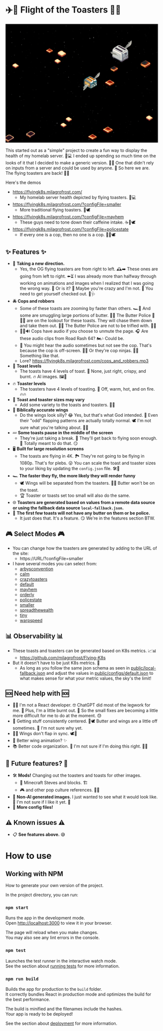 # ✈️🥖 **Flight of the Toasters** 🥳🎉

![The "smaller" version](image.png)

This started out as a "simple" project to create a fun way to display the health of my homelab server. 🏡💻 I ended up spending so much time on the looks of it that I decided to make a generic version. 🎨✨ One that didn't rely on inputs from a server and could be used by anyone. 🙌 So here we are. The flying toasters are back! 🚀🍞

Here's the demos 
- https://flyingk8s.milagrofrost.com/
  - My homelab server health depicted by flying toasters. 🏡💻
- https://flyingk8s.milagrofrost.com/?configFile=smaller
  - More traditional flying toasters. 🍞🕊️
- https://flyingk8s.milagrofrost.com/?configFile=mayhem
  - These guys need to tone down their caffeine intake. ☕🍞🕊️
- https://flyingk8s.milagrofrost.com/?configFile=policestate
  - If every one is a cop, then no one is a cop. 🚓🍞🕊️


## ✨ **Features** ✨

- 🧭 **Taking a new direction.**
  - Yes, the OG flying toasters are from right to left. 🕰️➡️ These ones are going from left to right. ⬅️⏳ I was already more than halfway through working on animations and images when I realized that I was going the wrong way. 🔄 Or is it? 🤔 Maybe you're crazy and I'm not. 🤪 You need to get yourself checked out. 🏥🩺
- 🚔 **Cops and robbers**
  - Some of these toasts are zooming by faster than others. 🏎️💨 And some are smuggling large portions of butter. 🧈😱 The Butter Police 🚨🧑‍✈️ are on the lookout for these toasts. They will chase them down and take them out. 🚓💥 The Butter Police are not to be trifled with. 😤👊
  - 👮‍♂️🔊 Cops have audio if you choose to unmute the page. 🎧 Are these audio clips from Road Rash 64? 🏍️🎶 Could be.
  - 🔎 You might hear the audio sometimes but not see the cop. That's because the cop is off-screen. 📡🚫 Or they're cop ninjas. 🥷🚓 Something like that.
  - Lore? https://flyingk8s.milagrofrost.com/cops_and_robbers.mp3
- 🍞 **Toast levels**
  - The toasts have 4 levels of toast. 🔢 None, just right, crispy, and burnt. 🔥 AI images. 🖼️🤖
- 🔥 **Toaster levels**
  - The toasters have 4 levels of toasting. 🔢 Off, warm, hot, and on fire. 🔥🔥
- 📏 **Toast and toaster sizes may vary**
  - Add some variety to the toasts and toasters. 📐🎨 
- 👼 **Biblically accurate wings**
  - Do the wings look silly? 😂 Yes, but that's what God intended. 🙏 Even their "odd" flapping patterns are actually totally normal. 🕊️ I'm not sure what you're talking about. 🤷‍♂️
- 💤 **Some toasts pause in the middle of the screen**
  - They're just taking a break. 🛌 They'll get back to flying soon enough. 🕺 Totally meant to do that. 😏
- 🖥️ **Built for large resolution screens**
  - The toasts are flying in 4K. 🏞️ They're not going to be flying in 1080p. That's for plebs. 😜 You can scale the toast and toaster sizes to your liking by updating the `config.json` file. 🛠️📜
- 🏎️ **The faster they fly, the more likely they will render funny**
  - 🕊️ Wings will be separated from the toasters. 🍞🧈 Butter won't be on the toast.
  - 🏆 Toaster or toasts set too small will also do the same.
- 🌐 **Toasters are generated based on values from a remote data source or using the fallback data source `local-fallback.json`.**
- 🥳 **The first few toasts will not have any butter on them or be police.**
  - It just does that. It's a feature. 😏 We're in the features section BTW.

## 🎮 **Select Modes** 🎮

- You can change how the toasters are generated by adding to the URL of the site:
  - https://URL/?configFile=smaller
- I have several modes you can select from:
  - [arbysconvention](public/configs/arbysconvention.json)
  - [calm](public/configs/calm.json)
  - [crazytoasters](public/configs/crazytoasters.json)
  - [default](public/configs/default.json)
  - [mayhem](public/configs/mayhem.json)
  - [orderly](public/configs/orderly.json)
  - [policestate](public/configs/policestate.json)
  - [smaller](public/configs/smaller.json)
  - [spreadthewealth](public/configs/spreadthewealth.json)
  - [tiny](public/configs/tiny.json)
  - [warpspeed](public/configs/warpspeed.json)


## 📊 **Observability** 📊

- These toasts and toasters can be generated based on K8s metrics. 📈📊
  - https://github.com/milagrofrost/Flying-K8s
- But it doesn't have to be just K8s metrics. 🤯 
  - As long as you follow the same json schema as seen in [public/local-fallback.json](public/local-fallback.json) and adjust the values in [public/configs/default.json](public/configs/default.json) to what makes sense for what your metric values, the sky's the limit!

## 🆘 **Need help with** 🆘

- 🧑‍💻 I'm not a React developer. 🤓 ChatGPT did most of the legwork for me. 💪 Plus, I'm a little burnt out. 🥵 So the small fixes are becoming a little more difficult for me to do at the moment. 😓
- 🎯 Getting stuff consistently centered. 🧈🕊️ Butter and wings are a little off sometimes. 🧐 I'm not sure why yet.
- 🤷‍♂️ Wings don't flap in sync. 🕊️🔄
- 🕺 Better wing animation? ✨
- 📚 Better code organization. 🧹 I'm not sure if I'm doing this right. 🤷‍♀️

## 🚀 **Future features?** 🚀

- 🛠️ **Mods!** Changing out the toasters and toasts for other images.
  - 🧱 Minecraft Steves and blocks. 🏗️
  - 🎮 and other pop culture references. 🎥🎵
- 🎨 **Non-AI generated images.** I just wanted to see what it would look like. 🤔 I'm not sure if I like it yet. 🧐
- 📜 **More config files!**



## ⚠️ **Known issues** ⚠️

- 📋 **See features above.** 😅




# How to use

## Working with NPM

How to generate your own version of the project.

In the project directory, you can run:

### `npm start`

Runs the app in the development mode.\
Open [http://localhost:3000](http://localhost:3000) to view it in your browser.

The page will reload when you make changes.\
You may also see any lint errors in the console.

### `npm test`

Launches the test runner in the interactive watch mode.\
See the section about [running tests](https://facebook.github.io/create-react-app/docs/running-tests) for more information.

### `npm run build`

Builds the app for production to the `build` folder.\
It correctly bundles React in production mode and optimizes the build for the best performance.

The build is minified and the filenames include the hashes.\
Your app is ready to be deployed!

See the section about [deployment](https://facebook.github.io/create-react-app/docs/deployment) for more information.
